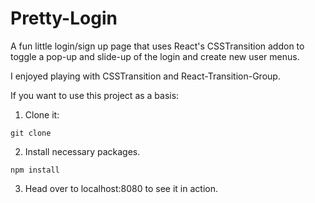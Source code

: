 # Pretty-Login

A fun little login/sign up page that uses React's CSSTransition addon to toggle a
pop-up and slide-up of the login and create new user menus.

I enjoyed playing with CSSTransition and React-Transition-Group.

If you want to use this project as a basis:

1. Clone it:

```
git clone
```

2. Install necessary packages.

```
npm install
```

3. Head over to localhost:8080 to see it in action.
